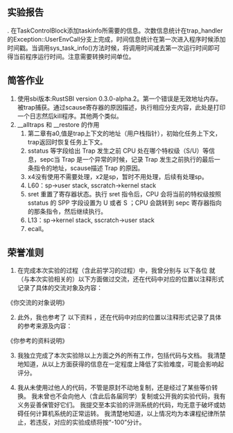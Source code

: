 
## 实验报告
. 在TaskControlBlock添加taskinfo所需要的信息。次数信息统计在trap_handler的Exception::UserEnvCall分支上完成，时间信息统计在第一次进入程序时候添加时间戳。当调用sys_task_info()方法时候，将调用时间减去第一次运行时间即可得当前程序运行时间。注意需要转换时间单位。

## 简答作业
1. 使用sbi版本:RustSBI version 0.3.0-alpha.2。第一个错误是无效地址内存。被trap捕获。通过scause寄存器的原因描述，执行相应分支内容，此处是打印一个日志然后kill程序。其他两个类似。
2.  __alltraps 和 __restore 的作用
    1. 第二章有a0,值是trap上下文的地址（用户栈指针），初始化任务上下文，trap返回时恢复任务上下文。
    2. sstatus 等字段给出 Trap 发生之前 CPU 处在哪个特权级（S/U）等信息，sepc当 Trap 是一个异常的时候，记录 Trap 发生之前执行的最后一条指令的地址，scause描述 Trap 的原因。
    3. x4没有使用不需要处理，x2是sp，暂时不用处理，后续有处理sp。
    4. L60：sp->user stack, sscratch->kernel stack
    5. sret 重置了寄存器状态。执行 sret 指令后，CPU 会将当前的特权级按照 sstatus 的 SPP 字段设置为 U 或者 S ；CPU 会跳转到 sepc 寄存器指向的那条指令，然后继续执行。
    6. L13：sp->kernel stack, sscratch->user stack
    7. ecall。


## 荣誉准则
1. 在完成本次实验的过程（含此前学习的过程）中，我曾分别与 以下各位 就（与本次实验相关的）以下方面做过交流，还在代码中对应的位置以注释形式记录了具体的交流对象及内容：

《你交流的对象说明》

2. 此外，我也参考了 以下资料 ，还在代码中对应的位置以注释形式记录了具体的参考来源及内容：

《你参考的资料说明》

3. 我独立完成了本次实验除以上方面之外的所有工作，包括代码与文档。 我清楚地知道，从以上方面获得的信息在一定程度上降低了实验难度，可能会影响起评分。

4. 我从未使用过他人的代码，不管是原封不动地复制，还是经过了某些等价转换。 我未曾也不会向他人（含此后各届同学）复制或公开我的实验代码，我有义务妥善保管好它们。 我提交至本实验的评测系统的代码，均无意于破坏或妨碍任何计算机系统的正常运转。 我清楚地知道，以上情况均为本课程纪律所禁止，若违反，对应的实验成绩将按“-100”分计。

